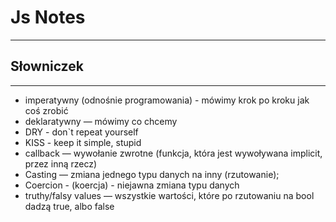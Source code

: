 # Js Notes
---

## Słowniczek
---
- imperatywny (odnośnie programowania) - mówimy krok po kroku jak coś zrobić
- deklaratywny — mówimy co chcemy
- DRY - don`t repeat yourself
- KISS - keep it simple, stupid
- callback — wywołanie zwrotne (funkcja, która jest wywoływana implicit, przez inną rzecz)
- Casting — zmiana jednego typu danych na inny (rzutowanie);
- Coercion - (koercja) - niejawna zmiana typu danych
- truthy/falsy values — wszystkie wartości, które po rzutowaniu na bool dadzą true, albo false
